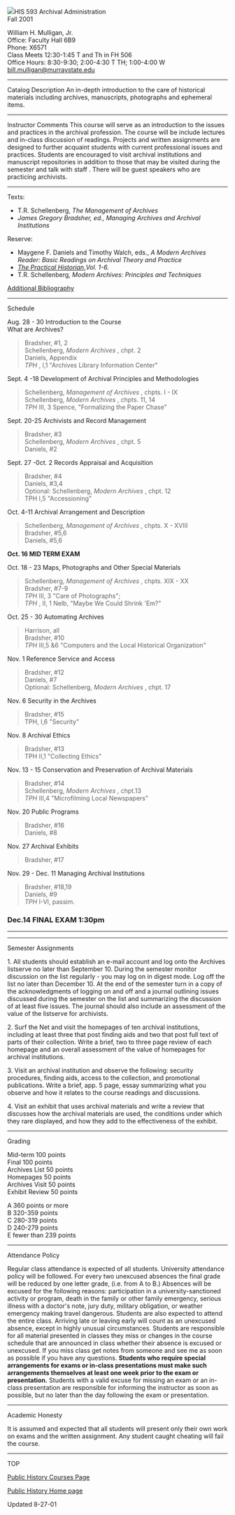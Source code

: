 ![](shld1sm.gif)HIS 593 Archival Administration  
    Fall 2001

William H. Mulligan, Jr.  
Office: Faculty Hall 6B9  
Phone: X6571  
Class Meets 12:30-1:45 T and Th in FH 506  
Office Hours: 8:30-9:30; 2:00-4:30 T TH; 1:00-4:00 W  
[bill.mulligan@murraystate.edu](mailto:bill.mulligan@murraystate.edu)  

* * *

Catalog Description An in-depth introduction to the care of historical
materials including archives, manuscripts, photographs and ephemeral items.

* * *

Instructor Comments This course will serve as an introduction to the issues
and practices in the archival profession. The course will be include lectures
and in-class discussion of readings. Projects and written assignments are
designed to further acquaint students with current professional issues and
practices. Students are encouraged to visit archival institutions and
manuscript repositories in addition to those that may be visited during the
semester and talk with staff . There will be guest speakers who are practicing
archivists.

* * *

Texts:

  * T.R. Schellenberg, _The Management of Archives_
  * _James Gregory Bradsher, ed., Managing Archives and Archival Institutions_

Reserve:

  * Maygene F. Daniels and Timothy Walch, eds., _A Modern Archives Reader: Basic Readings on Archival Theory and Practice_
  * _[The Practical Historian,](tphindex.htm)Vol. 1-6._
  * T.R. Schellenberg, _Modern Archives: Principles and Techniques_

[Additional Bibliography](667bib.htm)

* * *

Schedule

Aug. 28 - 30  Introduction to the Course  
                      What are Archives? 

> Bradsher, #1, 2  
> Schellenberg, _Modern Archives_ , chpt. 2  
> Daniels, Appendix  
> _TPH_ , I,1 "Archives Library Information Center"

  
Sept. 4 -18 Development of Archival Principles and Methodologies

> Schellenberg, _Management of Archives_ , chpts. I - IX  
> Schellenberg, _Modern Archives_ , chpts. 11, 14  
> _TPH_ III, 3 Spence, "Formalizing the Paper Chase"

  
Sept. 20-25 Archivists and Record Management

> Bradsher, #3  
> Schellenberg, _Modern Archives_ , chpt. 5  
> Daniels, #2

  
Sept. 27 -0ct. 2 Records Appraisal and Acquisition

> Bradsher, #4  
> Daniels, #3,4  
> Optional: Schellenberg, _Modern Archives_ , chpt. 12  
> TPH I,5 "Accessioning"

  
Oct. 4-11 Archival Arrangement and Description

> Schellenberg, _Management of Archives_ , chpts. X - XVIII  
> Bradsher, #5,6  
> Daniels, #5,6

  
**Oct. 16 MID TERM EXAM**

Oct. 18 - 23 Maps, Photographs and Other Special Materials

> Schellenberg, _Management of Archives_ , chpts. XIX - XX  
> Bradsher, #7-9  
> _TPH_ III, 3 "Care of Photographs";  
> _TPH_ , II, 1 Nelb, "Maybe We Could Shrink 'Em?"

  
Oct. 25 - 30 Automating Archives

> Harrison, all  
> Bradsher, #10  
> _TPH_ III,5 &6 "Computers and the Local Historical Organization"

Nov. 1 Reference Service and Access

> Bradsher, #12  
> Daniels, #7  
> Optional: Schellenberg, _Modern Archives_ , chpt. 17

Nov. 6 Security in the Archives

> Bradsher, #15  
> TPH, I,6 "Security"

Nov. 8 Archival Ethics

> Bradsher, #13  
> TPH II,1 "Collecting Ethics"

  
Nov. 13 - 15 Conservation and Preservation of Archival Materials

> Bradsher, #14  
> Schellenberg, _Modern Archives_ , chpt.13  
> _TPH_ III,4 "Microfilming Local Newspapers"

Nov. 20   Public Programs

> Bradsher, #16  
> Daniels, #8

Nov. 27 Archival Exhibits

> Bradsher, #17

Nov. 29 - Dec. 11 Managing Archival Institutions

> Bradsher, #18,19  
> Daniels, #9  
> _TPH_ I-VI, passim.

###  Dec.14 FINAL EXAM 1:30pm

* * *

* * *

Semester Assignments

1\. All students should establish an e-mail account and log onto the Archives
listserve no later than September 10. During the semester monitor discussion
on the list regularly - you may log on in digest mode. Log off the list no
later than December 10. At the end of the semester turn in a copy of the
acknowledgments of logging on and off and a journal outlining issues discussed
during the semester on the list and summarizing the discussion of at least
five issues. The journal should also include an assessment of the value of the
listserve for archivists.

2\. Surf the Net and visit the homepages of ten archival institutions,
including at least three that post finding aids and two that post full text of
parts of their collection. Write a brief, two to three page review of each
homepage and an overall assessment of the value of homepages for archival
institutions.

3\. Visit an archival institution and observe the following: security
procedures, finding aids, access to the collection, and promotional
publications. Write a brief, app. 5 page, essay summarizing what you observe
and how it relates to the course readings and discussions.

4\. Visit an exhibit that uses archival materials and write a review that
discusses how the archival materials are used, the conditions under which they
rare displayed, and how they add to the effectiveness of the exhibit.

* * *

Grading

Mid-term             100 points  
Final                    100 points  
Archives List          50 points  
Homepages            50 points  
Archives Visit         50 points  
Exhibit Review        50 points

A 360 points or more  
B 320-359 points  
C 280-319 points  
D 240-279 points  
E fewer than 239 points

* * *

Attendance Policy

Regular class attendance is expected of all students. University attendance
policy will be followed.  For every two unexcused absences the final grade
will be reduced by one letter grade, (i.e. from A to B.) Absences will be
excused for the following reasons: participation in a university-sanctioned
activity or program, death in the family or other family emergency, serious
illness with a doctor's note, jury duty, military obligation, or weather
emergency making travel dangerous. Students are also expected to attend the
entire class. Arriving late or leaving early will count as an unexcused
absence, except in highly unusual circumstances. Students are responsible for
all material presented in classes they miss or changes in the course schedule
that are announced in class whether their absence is excused or unexcused. If
you miss class get notes from someone and see me as soon as possible if you
have any questions. **Students who require special arrangements for exams or
in-class presentations must make such arrangements themselves at least one
week prior to the exam or presentation.** Students with a valid excuse for
missing an exam or an in-class presentation are responsible for informing the
instructor as soon as possible, but no later than the day following the exam
or presentation.  

* * *

Academic Honesty

It is assumed and expected that all students will present only their own work
on exams and the written assignment. Any student caught cheating will fail the
course.

* * *

  
TOP

[Public History Courses Page](Program.htm)

[Public History Home page](Index.htm)

Updated 8-27-01

